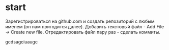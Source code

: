 # start

Зарегистрироваться на github.com и создать репозиторий с любым именем (он нам пригодится далее).
Добавить текстовый файл - Add File -> Create new file.
Отредактировать файл пару раз - сделать коммиты.


gcdsagciuaugc
